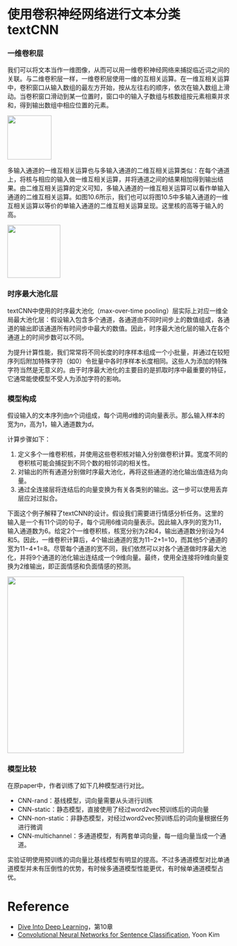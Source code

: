 # 使用卷积神经网络进行文本分类textCNN

### 一维卷积层

我们可以将文本当作一维图像，从而可以用一维卷积神经网络来捕捉临近词之间的关联。与二维卷积层一样，一维卷积层使用一维的互相关运算。在一维互相关运算中，卷积窗口从输入数组的最左方开始，按从左往右的顺序，依次在输入数组上滑动。当卷积窗口滑动到某一位置时，窗口中的输入子数组与核数组按元素相乘并求和，得到输出数组中相应位置的元素。

<img src="https://i.postimg.cc/zDcrBK4W/text-CNN-1d.png" height=100>

多输入通道的一维互相关运算也与多输入通道的二维互相关运算类似：在每个通道上，将核与相应的输入做一维互相关运算，并将通道之间的结果相加得到输出结果。由二维互相关运算的定义可知，多输入通道的一维互相关运算可以看作单输入通道的二维互相关运算。如图10.6所示，我们也可以将图10.5中多输入通道的一维互相关运算以等价的单输入通道的二维互相关运算呈现。这里核的高等于输入的高。

<img src="https://i.postimg.cc/wvY1nnQq/text-CNN-2d.png" height=120>

### 时序最大池化层

textCNN中使用的时序最大池化（max-over-time pooling）层实际上对应一维全局最大池化层：假设输入包含多个通道，各通道由不同时间步上的数值组成，各通道的输出即该通道所有时间步中最大的数值。因此，时序最大池化层的输入在各个通道上的时间步数可以不同。

为提升计算性能，我们常常将不同长度的时序样本组成一个小批量，并通过在较短序列后附加特殊字符（如0）令批量中各时序样本长度相同。这些人为添加的特殊字符当然是无意义的。由于时序最大池化的主要目的是抓取时序中最重要的特征，它通常能使模型不受人为添加字符的影响。

### 模型构成

假设输入的文本序列由$n$个词组成，每个词用$d$维的词向量表示。那么输入样本的宽为$n$，高为1，输入通道数为$d$。

计算步骤如下：

1. 定义多个一维卷积核，并使用这些卷积核对输入分别做卷积计算。宽度不同的卷积核可能会捕捉到不同个数的相邻词的相关性。
2. 对输出的所有通道分别做时序最大池化，再将这些通道的池化输出值连结为向量。
3. 通过全连接层将连结后的向量变换为有关各类别的输出。这一步可以使用丢弃层应对过拟合。

下面这个例子解释了textCNN的设计。假设我们需要进行情感分析任务。这里的输入是一个有11个词的句子，每个词用6维词向量表示。因此输入序列的宽为11，输入通道数为6。给定2个一维卷积核，核宽分别为2和4，输出通道数分别设为4和5。因此，一维卷积计算后，4个输出通道的宽为11−2+1=10，而其他5个通道的宽为11−4+1=8。尽管每个通道的宽不同，我们依然可以对各个通道做时序最大池化，并将9个通道的池化输出连结成一个9维向量。最终，使用全连接将9维向量变换为2维输出，即正面情感和负面情感的预测。

<img src="https://i.postimg.cc/RhNxdZJN/text-CNN-example.png" height=400>

### 模型比较

在原paper中，作者训练了如下几种模型进行对比。

- CNN-rand：基线模型，词向量需要从头进行训练
- CNN-static：静态模型，直接使用了经过word2vec预训练后的词向量
- CNN-non-static：非静态模型，对经过word2vec预训练后的词向量根据任务进行微调
- CNN-multichannel：多通道模型，有两套单词向量，每一组向量当成一个通道。

实验证明使用预训练的词向量比基线模型有明显的提高。不过多通道模型对比单通道模型并未有压倒性的优势，有时候多通道模型性能更优，有时候单通道模型占优。







# Reference

- [Dive Into Deep Learning](http://zh.gluon.ai/chapter_recurrent-neural-networks/rnn.html)，第10章
- [Convolutional Neural Networks for Sentence Classification](https://arxiv.org/abs/1408.5882), Yoon Kim

  